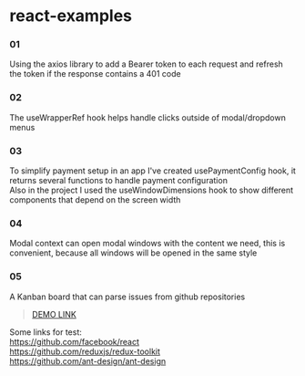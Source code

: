 # react-examples

### 01
Using the axios library to add a Bearer token to each request and refresh the token if the response contains a 401 code

### 02
The useWrapperRef hook helps handle clicks outside of modal/dropdown menus

### 03
To simplify payment setup in an app I've created usePaymentConfig hook, it returns several functions to handle payment configuration \
Also in the project I used the useWindowDimensions hook to show different components that depend on the screen width

### 04
Modal context can open modal windows with the content we need, this is convenient, because all windows will be opened in the same style

### 05
A Kanban board that can parse issues from github repositories
>
>[DEMO LINK](https://oleksandr-kotliarov.github.io/incode-group-tt)

Some links for test: \
https://github.com/facebook/react \
https://github.com/reduxjs/redux-toolkit \
https://github.com/ant-design/ant-design